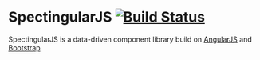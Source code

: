 SpectingularJS [![Build Status](https://travis-ci.org/Spectingular/spectingular.js.svg?branch=master)](https://travis-ci.org/Spectingular/spectingular.js)
===============

SpectingularJS is a data-driven component library build on [AngularJS](http://angularjs.org) and [Bootstrap](http://getbootstrap.com/)
